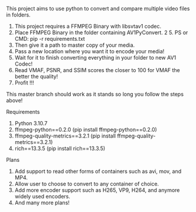 This project aims to use python to convert and compare multiple video files in folders. 

1. This project requires a FFMPEG Binary with libsvtav1 codec.
2. Place FFMPEG Binary in the folder containing AV1PyConvert.
2 5. PS or CMD: pip -r requirements.txt
3. Then give it a path to master copy of your media.
4. Pass a new location where you want it to encode your media!
5. Wait for it to finish converting everything in your folder to new AV1 Codec!
6. Read VMAF, PSNR, and SSIM scores the closer to 100 for VMAF the better the quality!
7. Profit !!!

This master branch should work as it stands so long you follow the steps above!

Requirements
1. Python 3.10.7
2. ffmpeg-python==0.2.0 (pip install ffmpeg-python==0.2.0)
3. ffmpeg-quality-metrics==3.2.1 (pip install ffmpeg-quality-metrics==3.2.1)
4. rich==13.3.5 (pip install rich==13.3.5)


Plans
1. Add support to read other forms of containers such as avi, mov, and MP4.
2. Allow user to choose to convert to any container of choice.
3. Add more encoder support such as H265, VP9, H264, and anymore widely used encoders.
4. And many more plans!
